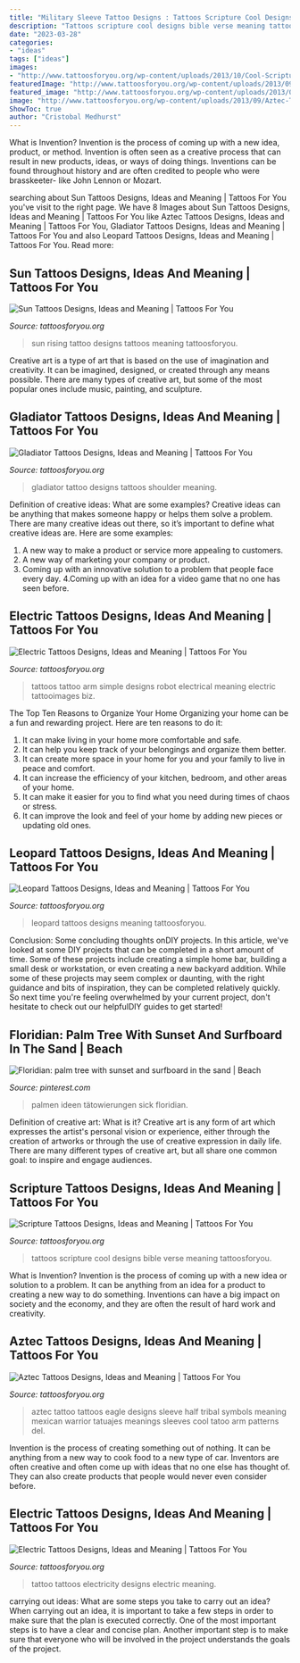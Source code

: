 ```yaml
---
title: "Military Sleeve Tattoo Designs : Tattoos Scripture Cool Designs Bible Verse Meaning Tattoosforyou"
description: "Tattoos scripture cool designs bible verse meaning tattoosforyou"
date: "2023-03-28"
categories:
- "ideas"
tags: ["ideas"]
images:
- "http://www.tattoosforyou.org/wp-content/uploads/2013/10/Cool-Scripture-Tattoos-767x1024.jpg"
featuredImage: "http://www.tattoosforyou.org/wp-content/uploads/2013/09/Aztec-Tattoos-Sleeve-645x1024.jpg"
featured_image: "http://www.tattoosforyou.org/wp-content/uploads/2013/09/Aztec-Tattoos-Sleeve-645x1024.jpg"
image: "http://www.tattoosforyou.org/wp-content/uploads/2013/09/Aztec-Tattoos-Sleeve-645x1024.jpg"
ShowToc: true
author: "Cristobal Medhurst"
---
```



What is Invention?
Invention is the process of coming up with a new idea, product, or method. Invention is often seen as a creative process that can result in new products, ideas, or ways of doing things. Inventions can be found throughout history and are often credited to people who were brasskeeter- like John Lennon or Mozart.

	

		
searching about Sun Tattoos Designs, Ideas and Meaning | Tattoos For You you've visit to the right page. We have 8 Images about Sun Tattoos Designs, Ideas and Meaning | Tattoos For You like Aztec Tattoos Designs, Ideas and Meaning | Tattoos For You, Gladiator Tattoos Designs, Ideas and Meaning | Tattoos For You and also Leopard Tattoos Designs, Ideas and Meaning | Tattoos For You. Read more:
		
    
## Sun Tattoos Designs, Ideas And Meaning | Tattoos For You

<img loading=lazy src="http://www.tattoosforyou.org/wp-content/uploads/2013/09/Rising-Sun-Tattoo.jpg" onerror="this.onerror=null;this.src='https://tse3.mm.bing.net/th?id=OIP.YkPHO8o7aBvwu7rjyfb3aAHaNs&amp;pid=15.1';" alt="Sun Tattoos Designs, Ideas and Meaning | Tattoos For You">

_Source: tattoosforyou.org_

>sun rising tattoo designs tattoos meaning tattoosforyou. 

	

Creative art is a type of art that is based on the use of imagination and creativity. It can be imagined, designed, or created through any means possible. There are many types of creative art, but some of the most popular ones include music, painting, and sculpture.

    
## Gladiator Tattoos Designs, Ideas And Meaning | Tattoos For You

<img loading=lazy src="https://www.tattoosforyou.org/wp-content/uploads/2016/03/Gladiator-Tattoo-Shoulder.jpg" onerror="this.onerror=null;this.src='https://tse4.mm.bing.net/th?id=OIP.wWPAqvNAzoSen_tBOxjx3AHaJ4&amp;pid=15.1';" alt="Gladiator Tattoos Designs, Ideas and Meaning | Tattoos For You">

_Source: tattoosforyou.org_

>gladiator tattoo designs tattoos shoulder meaning. 

	

Definition of creative ideas: What are some examples?
Creative ideas can be anything that makes someone happy or helps them solve a problem. There are many creative ideas out there, so it’s important to define what creative ideas are. Here are some examples:
1. A new way to make a product or service more appealing to customers.
2. A new way of marketing your company or product.
3. Coming up with an innovative solution to a problem that people face every day.
4.Coming up with an idea for a video game that no one has seen before.

    
## Electric Tattoos Designs, Ideas And Meaning | Tattoos For You

<img loading=lazy src="https://www.tattoosforyou.org/wp-content/uploads/2016/03/Electrical-Tattoos.jpg" onerror="this.onerror=null;this.src='https://tse4.mm.bing.net/th?id=OIP.kNpGgt1vEQkNEAa-hwqOggHaJ4&amp;pid=15.1';" alt="Electric Tattoos Designs, Ideas and Meaning | Tattoos For You">

_Source: tattoosforyou.org_

>tattoos tattoo arm simple designs robot electrical meaning electric tattooimages biz. 

	

The Top Ten Reasons to Organize Your Home
Organizing your home can be a fun and rewarding project. Here are ten reasons to do it: 
1. It can make living in your home more comfortable and safe.
2. It can help you keep track of your belongings and organize them better. 
3. It can create more space in your home for you and your family to live in peace and comfort. 
4. It can increase the efficiency of your kitchen, bedroom, and other areas of your home. 
5. It can make it easier for you to find what you need during times of chaos or stress. 
6. It can improve the look and feel of your home by adding new pieces or updating old ones. 

    
## Leopard Tattoos Designs, Ideas And Meaning | Tattoos For You

<img loading=lazy src="https://www.tattoosforyou.org/wp-content/uploads/2013/11/Leopard-Tattoos-Designs.jpg" onerror="this.onerror=null;this.src='https://tse3.mm.bing.net/th?id=OIP.pN0uiXtk8dsbZGVlIg0lnwHaJ4&amp;pid=15.1';" alt="Leopard Tattoos Designs, Ideas and Meaning | Tattoos For You">

_Source: tattoosforyou.org_

>leopard tattoos designs meaning tattoosforyou. 

	

Conclusion: Some concluding thoughts onDIY projects.
In this article, we've looked at some DIY projects that can be completed in a short amount of time. Some of these projects include creating a simple home bar, building a small desk or workstation, or even creating a new backyard addition. While some of these projects may seem complex or daunting, with the right guidance and bits of inspiration, they can be completed relatively quickly. So next time you're feeling overwhelmed by your current project, don't hesitate to check out our helpfulDIY guides to get started!

    
## Floridian: Palm Tree With Sunset And Surfboard In The Sand | Beach

<img loading=lazy src="https://i.pinimg.com/736x/95/30/01/9530018e9ec6c301b85a7b872cbb74fc.jpg" onerror="this.onerror=null;this.src='https://tse3.mm.bing.net/th?id=OIP.KN0jcnQ9mYd4jD94CCIT0wHaJ3&amp;pid=15.1';" alt="Floridian: palm tree with sunset and surfboard in the sand | Beach">

_Source: pinterest.com_

>palmen ideen tätowierungen sick floridian. 

	

Definition of creative art: What is it?
Creative art is any form of art which expresses the artist's personal vision or experience, either through the creation of artworks or through the use of creative expression in daily life. There are many different types of creative art, but all share one common goal: to inspire and engage audiences.

    
## Scripture Tattoos Designs, Ideas And Meaning | Tattoos For You

<img loading=lazy src="http://www.tattoosforyou.org/wp-content/uploads/2013/10/Cool-Scripture-Tattoos-767x1024.jpg" onerror="this.onerror=null;this.src='https://tse3.mm.bing.net/th?id=OIP.h6_4QRqBrpKWlQkUgJrrIwHaJ4&amp;pid=15.1';" alt="Scripture Tattoos Designs, Ideas and Meaning | Tattoos For You">

_Source: tattoosforyou.org_

>tattoos scripture cool designs bible verse meaning tattoosforyou. 

	

What is Invention?
Invention is the process of coming up with a new idea or solution to a problem. It can be anything from an idea for a product to creating a new way to do something. Inventions can have a big impact on society and the economy, and they are often the result of hard work and creativity.

    
## Aztec Tattoos Designs, Ideas And Meaning | Tattoos For You

<img loading=lazy src="http://www.tattoosforyou.org/wp-content/uploads/2013/09/Aztec-Tattoos-Sleeve-645x1024.jpg" onerror="this.onerror=null;this.src='https://tse4.mm.bing.net/th?id=OIP.QdeBALytWodCItenaAK3YwHaLw&amp;pid=15.1';" alt="Aztec Tattoos Designs, Ideas and Meaning | Tattoos For You">

_Source: tattoosforyou.org_

>aztec tattoo tattoos eagle designs sleeve half tribal symbols meaning mexican warrior tatuajes meanings sleeves cool tatoo arm patterns del. 

	

Invention is the process of creating something out of nothing. It can be anything from a new way to cook food to a new type of car. Inventors are often creative and often come up with ideas that no one else has thought of. They can also create products that people would never even consider before.

    
## Electric Tattoos Designs, Ideas And Meaning | Tattoos For You

<img loading=lazy src="https://www.tattoosforyou.org/wp-content/uploads/2016/03/Electricity-Tattoo.jpg" onerror="this.onerror=null;this.src='https://tse4.mm.bing.net/th?id=OIP.Qt6LLF_4PWsnN6f7aMF3egHaL8&amp;pid=15.1';" alt="Electric Tattoos Designs, Ideas and Meaning | Tattoos For You">

_Source: tattoosforyou.org_

>tattoo tattoos electricity designs electric meaning. 

	

carrying out ideas: What are some steps you take to carry out an idea?
When carrying out an idea, it is important to take a few steps in order to make sure that the plan is executed correctly. One of the most important steps is to have a clear and concise plan. Another important step is to make sure that everyone who will be involved in the project understands the goals of the project.

